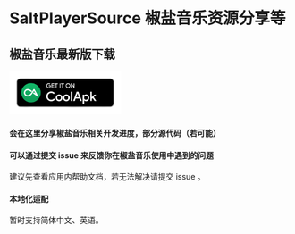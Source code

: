 # SaltPlayerSource 椒盐音乐资源分享等

## 椒盐音乐最新版下载

<a href="https://www.coolapk.com/apk/com.salt.music">  
    <img src="images/coolapk_download.png" alt="CoolApk" width="200">
</a>

#### 会在这里分享椒盐音乐相关开发进度，部分源代码（若可能）

#### 可以通过提交 issue 来反馈你在椒盐音乐使用中遇到的问题

建议先查看应用内帮助文档，若无法解决请提交 issue 。

#### 本地化适配

暂时支持简体中文、英语。